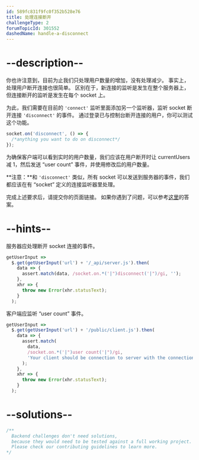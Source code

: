 ```yaml
---
id: 589fc831f9fc0f352b528e76
title: 处理连接断开
challengeType: 2
forumTopicId: 301552
dashedName: handle-a-disconnect
---
```


# --description--

你也许注意到，目前为止我们只处理用户数量的增加，没有处理减少。 事实上，处理用户断开连接也很简单。 区别在于，新连接的监听是发生在整个服务器上，但连接断开的监听是发生在每个 socket 上。

为此，我们需要在目前的 `'connect'` 监听里面添加另一个监听器，监听 socket 断开连接 `'disconnect'` 的事件。 通过登录已与控制台断开连接的用户，你可以测试这个功能。

```js
socket.on('disconnect', () => {
  /*anything you want to do on disconnect*/
});
```

为确保客户端可以看到实时的用户数量，我们应该在用户断开时让 currentUsers 减 1，然后发送 “user count” 事件，并使用修改后的用户数量。

**注意：**和 `'disconnect'` 类似，所有 socket 可以发送到服务器的事件，我们都应该在有 “socket” 定义的连接监听器里处理。

完成上述要求后，请提交你的页面链接。 如果你遇到了问题，可以参考[这里](https://gist.github.com/camperbot/ab1007b76069884fb45b215d3c4496fa)的答案。

# --hints--

服务器应处理断开 socket 连接的事件。

```js
getUserInput =>
  $.get(getUserInput('url') + '/_api/server.js').then(
    data => {
      assert.match(data, /socket.on.*('|")disconnect('|")/gi, '');
    },
    xhr => {
      throw new Error(xhr.statusText);
    }
  );
```

客户端应监听 “user count” 事件。

```js
getUserInput =>
  $.get(getUserInput('url') + '/public/client.js').then(
    data => {
      assert.match(
        data,
        /socket.on.*('|")user count('|")/gi,
        'Your client should be connection to server with the connection defined as socket'
      );
    },
    xhr => {
      throw new Error(xhr.statusText);
    }
  );
```

# --solutions--

```js
/**
  Backend challenges don't need solutions, 
  because they would need to be tested against a full working project. 
  Please check our contributing guidelines to learn more.
*/
```

